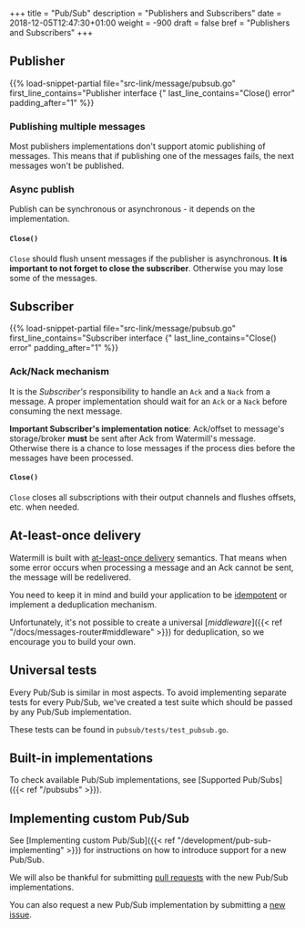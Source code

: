 +++
title = "Pub/Sub"
description = "Publishers and Subscribers"
date = 2018-12-05T12:47:30+01:00
weight = -900
draft = false
bref = "Publishers and Subscribers"
+++

## Publisher

{{% load-snippet-partial file="src-link/message/pubsub.go" first_line_contains="Publisher interface {" last_line_contains="Close() error" padding_after="1" %}}

### Publishing multiple messages

Most publishers implementations don't support atomic publishing of messages.
This means that if publishing one of the messages fails, the next messages won't be published.

### Async publish

Publish can be synchronous or asynchronous - it depends on the implementation.

#### `Close()`

`Close` should flush unsent messages if the publisher is asynchronous.
**It is important to not forget to close the subscriber**. Otherwise you may lose some of the messages.

## Subscriber

{{% load-snippet-partial file="src-link/message/pubsub.go" first_line_contains="Subscriber interface {" last_line_contains="Close() error" padding_after="1" %}}

### Ack/Nack mechanism

It is the *Subscriber's* responsibility to handle an `Ack` and a `Nack` from a message.
A proper implementation should wait for an `Ack` or a `Nack` before consuming the next message.

**Important Subscriber's implementation notice**:
Ack/offset to message's storage/broker **must** be sent after Ack from Watermill's message.
Otherwise there is a chance to lose messages if the process dies before the messages have been processed.

#### `Close()`

`Close` closes all subscriptions with their output channels and flushes offsets, etc. when needed.

## At-least-once delivery

Watermill is built with [at-least-once delivery](http://www.cloudcomputingpatterns.org/at_least_once_delivery/) semantics.
That means when some error occurs when processing a message and an Ack cannot be sent, the message will be redelivered.

You need to keep it in mind and build your application to be [idempotent](http://www.cloudcomputingpatterns.org/idempotent_processor/) or implement a deduplication mechanism.

Unfortunately, it's not possible to create a universal [*middleware*]({{< ref "/docs/messages-router#middleware" >}}) for deduplication, so we encourage you to build your own.

## Universal tests

Every Pub/Sub is similar in most aspects.
To avoid implementing separate tests for every Pub/Sub, we've created a test suite which should be passed by any Pub/Sub
implementation.

These tests can be found in `pubsub/tests/test_pubsub.go`.

## Built-in implementations

To check available Pub/Sub implementations, see [Supported Pub/Subs]({{< ref "/pubsubs" >}}).

## Implementing custom Pub/Sub

See [Implementing custom Pub/Sub]({{< ref "/development/pub-sub-implementing" >}}) for instructions on how to introduce support for
a new Pub/Sub.

We will also be thankful for submitting [pull requests](https://github.com/ThreeDotsLabs/watermill/pulls) with the new Pub/Sub implementations.

You can also request a new Pub/Sub implementation by submitting a [new issue](https://github.com/ThreeDotsLabs/watermill/issues).
